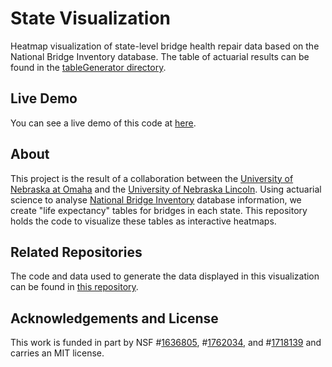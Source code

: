 # State Visualization
Heatmap visualization of state-level bridge health repair data based on the National Bridge Inventory database. The table of actuarial results can be found in the [tableGenerator directory](./tableGenerator/csv.csv).

## Live Demo
You can see a live demo of this code at [here](https://bit.ly/hexbridges).

## About
This project is the result of a collaboration between the [University of Nebraska at Omaha](https://unomaha.edu) and the [University of Nebraska Lincoln](https://unl.edu). Using actuarial science to analyse [National Bridge Inventory](https://www.fhwa.dot.gov/bridge/nbi.cfm) database information, we create "life expectancy" tables for bridges in each state. This repository holds the code to visualize these tables as interactive heatmaps.

## Related Repositories
The code and data used to generate the data displayed in this visualization can be found in [this repository](https://github.com/BridgingBigData/ActuarialBridgeData).

## Acknowledgements and License

This work is funded in part by NSF #[1636805](https://www.nsf.gov/awardsearch/showAward?AWD_ID=1636805&HistoricalAwards=false), #[1762034](https://nsf.gov/awardsearch/showAward?AWD_ID=1762034), and #[1718139](https://www.nsf.gov/awardsearch/showAward?AWD_ID=1718139) and carries an MIT license.
